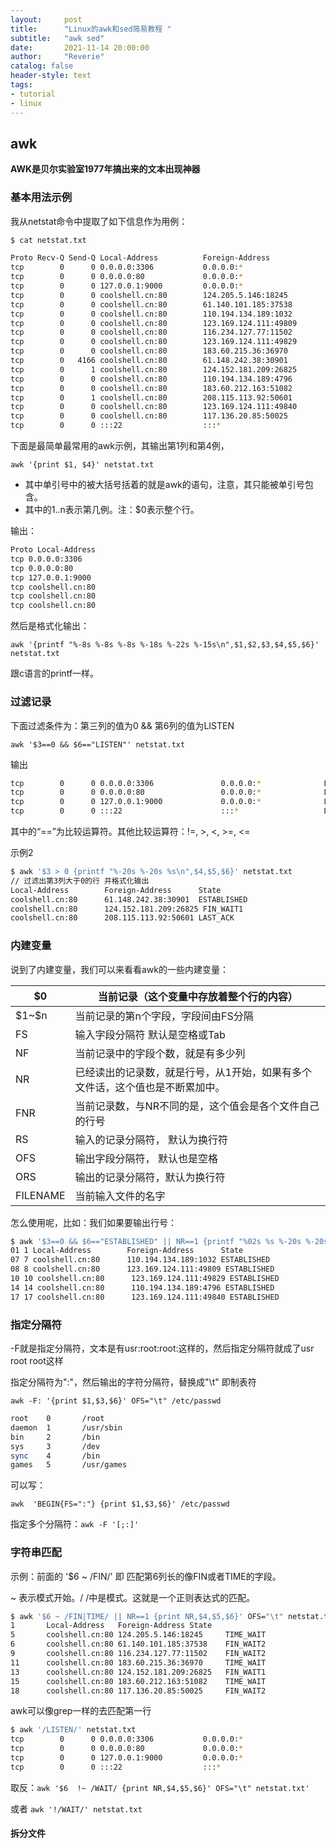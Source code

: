 ```yaml
---
layout:     post
title:      "Linux的awk和sed简易教程 "
subtitle:   "awk sed"
date:       2021-11-14 20:00:00
author:     "Reverie"
catalog: false
header-style: text
tags:
- tutorial
- linux
---
```




## awk

**AWK是贝尔实验室1977年搞出来的文本出现神器**

### 基本用法示例

我从netstat命令中提取了如下信息作为用例：

```bash
$ cat netstat.txt

Proto Recv-Q Send-Q Local-Address          Foreign-Address             State
tcp        0      0 0.0.0.0:3306           0.0.0.0:*                   LISTEN
tcp        0      0 0.0.0.0:80             0.0.0.0:*                   LISTEN
tcp        0      0 127.0.0.1:9000         0.0.0.0:*                   LISTEN
tcp        0      0 coolshell.cn:80        124.205.5.146:18245         TIME_WAIT
tcp        0      0 coolshell.cn:80        61.140.101.185:37538        FIN_WAIT2
tcp        0      0 coolshell.cn:80        110.194.134.189:1032        ESTABLISHED
tcp        0      0 coolshell.cn:80        123.169.124.111:49809       ESTABLISHED
tcp        0      0 coolshell.cn:80        116.234.127.77:11502        FIN_WAIT2
tcp        0      0 coolshell.cn:80        123.169.124.111:49829       ESTABLISHED
tcp        0      0 coolshell.cn:80        183.60.215.36:36970         TIME_WAIT
tcp        0   4166 coolshell.cn:80        61.148.242.38:30901         ESTABLISHED
tcp        0      1 coolshell.cn:80        124.152.181.209:26825       FIN_WAIT1
tcp        0      0 coolshell.cn:80        110.194.134.189:4796        ESTABLISHED
tcp        0      0 coolshell.cn:80        183.60.212.163:51082        TIME_WAIT
tcp        0      1 coolshell.cn:80        208.115.113.92:50601        LAST_ACK
tcp        0      0 coolshell.cn:80        123.169.124.111:49840       ESTABLISHED
tcp        0      0 coolshell.cn:80        117.136.20.85:50025         FIN_WAIT2
tcp        0      0 :::22                  :::*                        LISTEN
```



下面是最简单最常用的awk示例，其输出第1列和第4例，

`awk '{print $1, $4}' netstat.txt`

- 其中单引号中的被大括号括着的就是awk的语句，注意，其只能被单引号包含。
- 其中的$1..$n表示第几例。注：$0表示整个行。

输出：

```bash
Proto Local-Address
tcp 0.0.0.0:3306
tcp 0.0.0.0:80
tcp 127.0.0.1:9000
tcp coolshell.cn:80
tcp coolshell.cn:80
tcp coolshell.cn:80
```

然后是格式化输出：

`awk '{printf "%-8s %-8s %-8s %-18s %-22s %-15s\n",$1,$2,$3,$4,$5,$6}' netstat.txt`

跟c语言的printf一样。

### 过滤记录

下面过滤条件为：第三列的值为0 && 第6列的值为LISTEN

`awk '$3==0 && $6=="LISTEN"' netstat.txt`

输出

```bash
tcp        0      0 0.0.0.0:3306               0.0.0.0:*              LISTEN
tcp        0      0 0.0.0.0:80                 0.0.0.0:*              LISTEN
tcp        0      0 127.0.0.1:9000             0.0.0.0:*              LISTEN
tcp        0      0 :::22                      :::*                   LISTEN 
```

其中的“==”为比较运算符。其他比较运算符：!=, >, <, >=, <=

示例2

```bash
$ awk '$3 > 0 {printf "%-20s %-20s %s\n",$4,$5,$6}' netstat.txt  
// 过滤出第3列大于0的行 并格式化输出
Local-Address        Foreign-Address      State
coolshell.cn:80      61.148.242.38:30901  ESTABLISHED
coolshell.cn:80      124.152.181.209:26825 FIN_WAIT1
coolshell.cn:80      208.115.113.92:50601 LAST_ACK
```

### 内建变量

说到了内建变量，我们可以来看看awk的一些内建变量：

| $0       | 当前记录（这个变量中存放着整个行的内容）                    |
|----------|-----------------------------------------|
| \$1~\$n  | 当前记录的第n个字段，字段间由FS分隔                     |
| FS       | 输入字段分隔符 默认是空格或Tab                       |
| NF       | 当前记录中的字段个数，就是有多少列                       |
| NR       | 已经读出的记录数，就是行号，从1开始，如果有多个文件话，这个值也是不断累加中。 |
| FNR      | 当前记录数，与NR不同的是，这个值会是各个文件自己的行号            |
| RS       | 输入的记录分隔符， 默认为换行符                        |
| OFS      | 输出字段分隔符， 默认也是空格                         |
| ORS      | 输出的记录分隔符，默认为换行符                         |
| FILENAME | 当前输入文件的名字                               |

怎么使用呢，比如：我们如果要输出行号：

```bash
$ awk '$3==0 && $6=="ESTABLISHED" || NR==1 {printf "%02s %s %-20s %-20s %s\n",NR, FNR, $4,$5,$6}' netstat.txt
01 1 Local-Address        Foreign-Address      State
07 7 coolshell.cn:80      110.194.134.189:1032 ESTABLISHED
08 8 coolshell.cn:80      123.169.124.111:49809 ESTABLISHED
10 10 coolshell.cn:80      123.169.124.111:49829 ESTABLISHED
14 14 coolshell.cn:80      110.194.134.189:4796 ESTABLISHED
17 17 coolshell.cn:80      123.169.124.111:49840 ESTABLISHED
```

### 指定分隔符

-F就是指定分隔符，文本是有usr:root:root:这样的，然后指定分隔符就成了usr root root这样

指定分隔符为":"，然后输出的字符分隔符，替换成"\\t" 即制表符

`awk -F: '{print $1,$3,$6}' OFS="\t" /etc/passwd`

```bash
root    0       /root
daemon  1       /usr/sbin
bin     2       /bin
sys     3       /dev
sync    4       /bin
games   5       /usr/games
```

可以写：

`awk  'BEGIN{FS=":"} {print $1,$3,$6}' /etc/passwd`

指定多个分隔符：`awk -F '[;:]'`

### 字符串匹配

示例：前面的 '$6 ~ /FIN/' 即 匹配第6列长的像FIN或者TIME的字段。

~ 表示模式开始。/ /中是模式。这就是一个正则表达式的匹配。

```bash
$ awk '$6 ~ /FIN|TIME/ || NR==1 {print NR,$4,$5,$6}' OFS="\t" netstat.txt
1       Local-Address   Foreign-Address State
5       coolshell.cn:80 124.205.5.146:18245     TIME_WAIT
6       coolshell.cn:80 61.140.101.185:37538    FIN_WAIT2
9       coolshell.cn:80 116.234.127.77:11502    FIN_WAIT2
11      coolshell.cn:80 183.60.215.36:36970     TIME_WAIT
13      coolshell.cn:80 124.152.181.209:26825   FIN_WAIT1
15      coolshell.cn:80 183.60.212.163:51082    TIME_WAIT
18      coolshell.cn:80 117.136.20.85:50025     FIN_WAIT2
```

awk可以像grep一样的去匹配第一行

```bash
$ awk '/LISTEN/' netstat.txt
tcp        0      0 0.0.0.0:3306           0.0.0.0:*                   LISTEN
tcp        0      0 0.0.0.0:80             0.0.0.0:*                   LISTEN
tcp        0      0 127.0.0.1:9000         0.0.0.0:*                   LISTEN
tcp        0      0 :::22                  :::*                        LISTEN
```

取反：` awk '$6  !~ /WAIT/ {print NR,$4,$5,$6}' OFS="\t" netstat.txt' `

或者 `awk '!/WAIT/' netstat.txt`

#### 拆分文件

